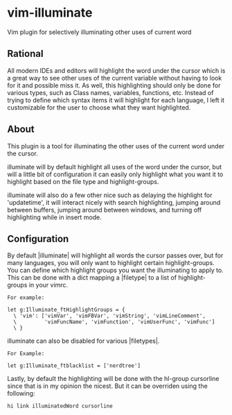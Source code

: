 # vim-illuminate

Vim plugin for selectively illuminating other uses of current word

## Rational

All modern IDEs and editors will highlight the word under the cursor which is a great way to see other uses of the current variable without having to look for it and possible miss it. As well, this highlighting should only be done for various types, such as Class names, variables, functions, etc. Instead of trying to define which syntax items it will highlight for each language, I left it customizable for the user to choose what they want highlighted.

## About

This plugin is a tool for illuminating the other uses of the current word
under the cursor.

illuminate will by default highlight all uses of the word under the cursor,
but will a little bit of configuration it can easily only highlight what you want
it to highlight based on the file type and highlight-groups.

illuminate will also do a few other nice such as delaying the highlight for
'updatetime', it will interact nicely with search highlighting, jumping
around between buffers, jumping around between windows, and turning off
highlighting while in insert mode.

## Configuration

By default |illuminate| will highlight all words the cursor passes over, but
for many languages, you will only want to highlight certain
highlight-groups. You can define which highlight groups you want the
illuminating to apply to. This can be done with a dict mapping a |filetype| to
a list of highlight-groups in your vimrc.
```
For example:

let g:Illuminate_ftHighlightGroups = {
  \ 'vim': ['vimVar', 'vimFBVar', 'vimString', 'vimLineComment',
  \         'vimFuncName', 'vimFunction', 'vimUserFunc', 'vimFunc']
  \ }
```


illuminate can also be disabled for various |filetypes|.
```
For Example:

let g:Illuminate_ftblacklist = ['nerdtree']
```

Lastly, by default the highlighting will be done with the hl-group cursorline
since that is in my opinion the nicest. But it can be overriden using the
following:
```
hi link illuminatedWord cursorline
```
